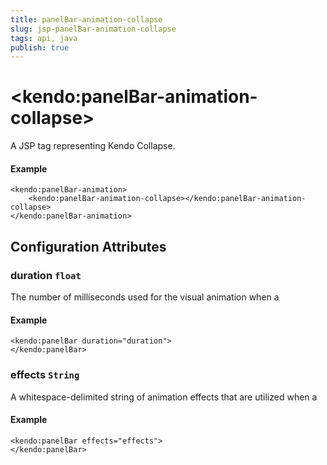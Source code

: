 ```yaml
---
title: panelBar-animation-collapse
slug: jsp-panelBar-animation-collapse
tags: api, java
publish: true
---
```


# \<kendo:panelBar-animation-collapse\>
A JSP tag representing Kendo Collapse.

#### Example
    <kendo:panelBar-animation>
        <kendo:panelBar-animation-collapse></kendo:panelBar-animation-collapse>
    </kendo:panelBar-animation>


## Configuration Attributes


### duration `float`

The number of milliseconds used for the visual animation when a

#### Example
    <kendo:panelBar duration="duration">
    </kendo:panelBar>



### effects `String`

A whitespace-delimited string of animation effects that are utilized when a

#### Example
    <kendo:panelBar effects="effects">
    </kendo:panelBar>



